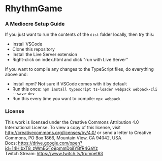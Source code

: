 # RhythmGame
### A Mediocre Setup Guide
If you just want to run the contents of the `dist` folder locally, then try this:
* Install VSCode
* Clone this repository
* Install the Live Server extension
* Right-click on index.html and click "run with Live Server"

If you want to compile any changes to the TypeScript files, do everything above and:
* Install npm? Not sure if VSCode comes with it by default
* Run this once: `npm install typescript ts-loader webpack webpack-cli --save-dev`
* Run this every time you want to compile: `npx webpack`

### License
This work is licensed under the Creative Commons Attribution 4.0 International License. To view a copy of this license, visit http://creativecommons.org/licenses/by/4.0/ or send a letter to Creative Commons, PO Box 1866, Mountain View, CA 94042, USA.\
Docs: https://drive.google.com/open?id=14HIbxT8_zWmEGTo9pmmDoiIYBfR4GaYz \
Twitch Stream: https://www.twitch.tv/trumpet63
